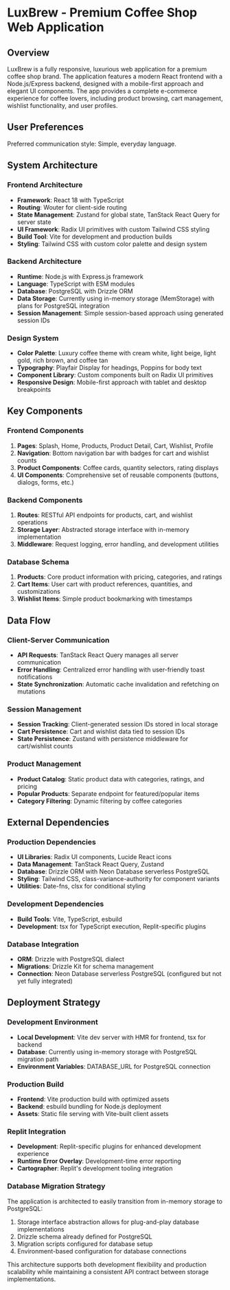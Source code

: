 # LuxBrew - Premium Coffee Shop Web Application

## Overview

LuxBrew is a fully responsive, luxurious web application for a premium coffee shop brand. The application features a modern React frontend with a Node.js/Express backend, designed with a mobile-first approach and elegant UI components. The app provides a complete e-commerce experience for coffee lovers, including product browsing, cart management, wishlist functionality, and user profiles.

## User Preferences

Preferred communication style: Simple, everyday language.

## System Architecture

### Frontend Architecture
- **Framework**: React 18 with TypeScript
- **Routing**: Wouter for client-side routing
- **State Management**: Zustand for global state, TanStack React Query for server state
- **UI Framework**: Radix UI primitives with custom Tailwind CSS styling
- **Build Tool**: Vite for development and production builds
- **Styling**: Tailwind CSS with custom color palette and design system

### Backend Architecture
- **Runtime**: Node.js with Express.js framework
- **Language**: TypeScript with ESM modules
- **Database**: PostgreSQL with Drizzle ORM
- **Data Storage**: Currently using in-memory storage (MemStorage) with plans for PostgreSQL integration
- **Session Management**: Simple session-based approach using generated session IDs

### Design System
- **Color Palette**: Luxury coffee theme with cream white, light beige, light gold, rich brown, and coffee tan
- **Typography**: Playfair Display for headings, Poppins for body text
- **Component Library**: Custom components built on Radix UI primitives
- **Responsive Design**: Mobile-first approach with tablet and desktop breakpoints

## Key Components

### Frontend Components
1. **Pages**: Splash, Home, Products, Product Detail, Cart, Wishlist, Profile
2. **Navigation**: Bottom navigation bar with badges for cart and wishlist counts
3. **Product Components**: Coffee cards, quantity selectors, rating displays
4. **UI Components**: Comprehensive set of reusable components (buttons, dialogs, forms, etc.)

### Backend Components
1. **Routes**: RESTful API endpoints for products, cart, and wishlist operations
2. **Storage Layer**: Abstracted storage interface with in-memory implementation
3. **Middleware**: Request logging, error handling, and development utilities

### Database Schema
1. **Products**: Core product information with pricing, categories, and ratings
2. **Cart Items**: User cart with product references, quantities, and customizations
3. **Wishlist Items**: Simple product bookmarking with timestamps

## Data Flow

### Client-Server Communication
- **API Requests**: TanStack React Query manages all server communication
- **Error Handling**: Centralized error handling with user-friendly toast notifications
- **State Synchronization**: Automatic cache invalidation and refetching on mutations

### Session Management
- **Session Tracking**: Client-generated session IDs stored in local storage
- **Cart Persistence**: Cart and wishlist data tied to session IDs
- **State Persistence**: Zustand with persistence middleware for cart/wishlist counts

### Product Management
- **Product Catalog**: Static product data with categories, ratings, and pricing
- **Popular Products**: Separate endpoint for featured/popular items
- **Category Filtering**: Dynamic filtering by coffee categories

## External Dependencies

### Production Dependencies
- **UI Libraries**: Radix UI components, Lucide React icons
- **Data Management**: TanStack React Query, Zustand
- **Database**: Drizzle ORM with Neon Database serverless PostgreSQL
- **Styling**: Tailwind CSS, class-variance-authority for component variants
- **Utilities**: Date-fns, clsx for conditional styling

### Development Dependencies
- **Build Tools**: Vite, TypeScript, esbuild
- **Development**: tsx for TypeScript execution, Replit-specific plugins

### Database Integration
- **ORM**: Drizzle with PostgreSQL dialect
- **Migrations**: Drizzle Kit for schema management
- **Connection**: Neon Database serverless PostgreSQL (configured but not yet fully integrated)

## Deployment Strategy

### Development Environment
- **Local Development**: Vite dev server with HMR for frontend, tsx for backend
- **Database**: Currently using in-memory storage with PostgreSQL migration path
- **Environment Variables**: DATABASE_URL for PostgreSQL connection

### Production Build
- **Frontend**: Vite production build with optimized assets
- **Backend**: esbuild bundling for Node.js deployment
- **Assets**: Static file serving with Vite-built client assets

### Replit Integration
- **Development**: Replit-specific plugins for enhanced development experience
- **Runtime Error Overlay**: Development-time error reporting
- **Cartographer**: Replit's development tooling integration

### Database Migration Strategy
The application is architected to easily transition from in-memory storage to PostgreSQL:
1. Storage interface abstraction allows for plug-and-play database implementations
2. Drizzle schema already defined for PostgreSQL
3. Migration scripts configured for database setup
4. Environment-based configuration for database connections

This architecture supports both development flexibility and production scalability while maintaining a consistent API contract between storage implementations.